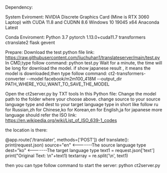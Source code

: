 Dependency:

System Eviroment:
NVIDIA Discrete Graphics Card (Mine is RTX 3060 Laptop) with CUDA 11.8 and CUDNN 8.6
Windows 10 19045 x64
Anaconda Latest

Conda Enviroment:
Python 3.7
pytorch 1.13.0+cuda11.7
transformers
ctranslate2
flask
gevent


Prepare:
Download the test python file link: https://raw.githubusercontent.com/liuchuhan1/translateserver/main/test.py
In CMD,type follow command:
python test.py
Wait for a minute, the time will be long for download the model.
if show japanese result , it means the model is downloaded,then type follow command:
ct2-transformers-converter --model facebook/m2m100_418M --output_dir PATH_WHERE_YOU_WANT_TO_SAVE_THE_MODEL


Open the ct2server.py by TXT tools
In this Python file:
Change the model path to the folder where your choose above.
change source to your source language type and dest to your target language type in short like follow
ru for Russian,zh for Chinese,ko for Korean,en for English,ja for japanese
more language should refer the ISO link: https://en.wikipedia.org/wiki/List_of_ISO_639-1_codes

the location is there:

@app.route('/translater', methods=['POST'])
    def translate():
        print(request.json)
        source="en" <-------The source language type
        dest="ko"   <-------The target language type
        text1 = request.json['text']
        print("Original Text: \n"+text1)
        textarray = re.split('\n', text1)



then you can type follow command to start the server:
python ct2server.py
